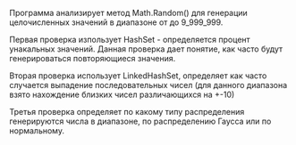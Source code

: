 Программа анализирует метод Math.Random() для генерации целочисленных значений в диапазоне от  до 9_999_999. 

Первая проверка изпользует HashSet - определяется процент унакальных значений. Данная проверка дает понятие, как часто будут генерироваться повторяющиеся значения.

Вторая проверка использует LinkedHashSet, определяет как часто случается выпадение последовательных чисел (для данного диапазона взято нахождение близких чисел различающихся на +-10)

Третья проверка определяет по какому типу распределения генерируются числа в диапазоне, по распределению Гаусса или по нормальному.
